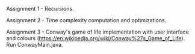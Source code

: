 Assignment 1 - Recursions.

Assignment 2 - Time complexity computation and optimizations.

Assignment 3 - Conway's game of life implementation with user interface and colours (https://en.wikipedia.org/wiki/Conway%27s_Game_of_Life). Run ConwayMain.java.
